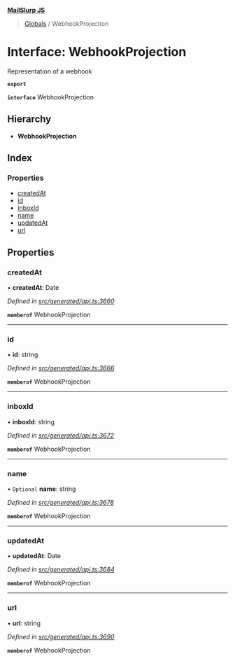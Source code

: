 **[MailSlurp JS](../README.md)**

> [Globals](../README.md) / WebhookProjection

# Interface: WebhookProjection

Representation of a webhook

**`export`** 

**`interface`** WebhookProjection

## Hierarchy

* **WebhookProjection**

## Index

### Properties

* [createdAt](webhookprojection.md#createdat)
* [id](webhookprojection.md#id)
* [inboxId](webhookprojection.md#inboxid)
* [name](webhookprojection.md#name)
* [updatedAt](webhookprojection.md#updatedat)
* [url](webhookprojection.md#url)

## Properties

### createdAt

•  **createdAt**: Date

*Defined in [src/generated/api.ts:3660](https://github.com/mailslurp/mailslurp-client/blob/c889afa/src/generated/api.ts#L3660)*

**`memberof`** WebhookProjection

___

### id

•  **id**: string

*Defined in [src/generated/api.ts:3666](https://github.com/mailslurp/mailslurp-client/blob/c889afa/src/generated/api.ts#L3666)*

**`memberof`** WebhookProjection

___

### inboxId

•  **inboxId**: string

*Defined in [src/generated/api.ts:3672](https://github.com/mailslurp/mailslurp-client/blob/c889afa/src/generated/api.ts#L3672)*

**`memberof`** WebhookProjection

___

### name

• `Optional` **name**: string

*Defined in [src/generated/api.ts:3678](https://github.com/mailslurp/mailslurp-client/blob/c889afa/src/generated/api.ts#L3678)*

**`memberof`** WebhookProjection

___

### updatedAt

•  **updatedAt**: Date

*Defined in [src/generated/api.ts:3684](https://github.com/mailslurp/mailslurp-client/blob/c889afa/src/generated/api.ts#L3684)*

**`memberof`** WebhookProjection

___

### url

•  **url**: string

*Defined in [src/generated/api.ts:3690](https://github.com/mailslurp/mailslurp-client/blob/c889afa/src/generated/api.ts#L3690)*

**`memberof`** WebhookProjection
